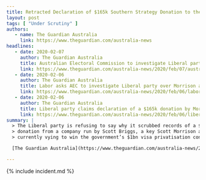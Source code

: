 ```yaml
---
title: Retracted Declaration of $165k Southern Strategy Donation to the Liberal Party
layout: post
tags: [ "Under Scrutiny" ]
authors:
   - name: The Guardian Australia
     link: https://www.theguardian.com/australia-news
headlines:
   - date: 2020-02-07
     author: The Guardian Australia
     title: Australian Electoral Commission to investigate Liberal party's donation 'mistake'
     link: https://www.theguardian.com/australia-news/2020/feb/07/australian-electoral-commission-to-investigate-liberal-partys-donation-mistake
   - date: 2020-02-06
     author: The Guardian Australia
     title: Labor asks AEC to investigate Liberal party over Morrison ally donation 'error' 
     link: https://www.theguardian.com/australia-news/2020/feb/06/labor-asks-aec-to-investigate-liberal-party-over-morrison-ally-donation-error
   - date: 2020-02-06
     author: The Guardian Australia
     title: Liberal party claims declaration of a $165k donation by Morrison ally was a mistake
     link: https://www.theguardian.com/australia-news/2020/feb/06/liberal-party-refuses-questions-over-165k-donation-by-morrison-ally-bidding-for-1bn-visa-privatisation-contract
summary: |
  > The Liberal party is refusing to say why it scrubbed records of a $165,000
  > donation from a company run by Scott Briggs, a key Scott Morrison ally who is
  > currently vying to win the government’s $1bn visa privatisation contract.

  [The Guardian Australia](https://www.theguardian.com/australia-news/2020/feb/06/liberal-party-refuses-questions-over-165k-donation-by-morrison-ally-bidding-for-1bn-visa-privatisation-contract)

---
```

{% include incident.md %}
